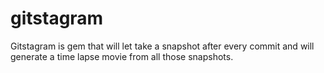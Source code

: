 gitstagram
==========

Gitstagram is gem that will let take a snapshot after every commit and will generate a time lapse movie from all those snapshots.
